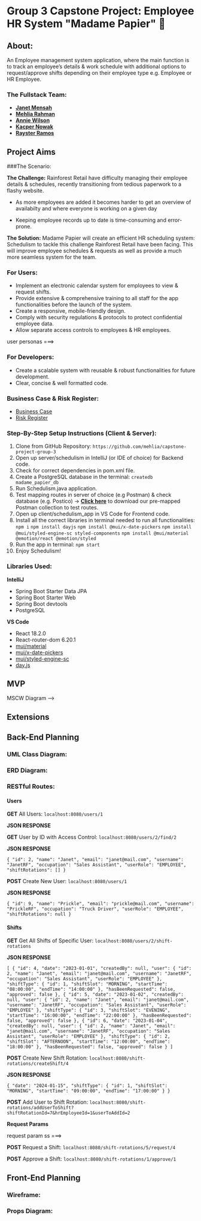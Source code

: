 # Group 3 Capstone Project: Employee HR System "Madame Papier" 📅

## About:
An Employee management system application, where the main function is to track an employee’s details & work schedule with additional options to request/approve shifts depending on their employee type e.g. Employee or HR Employee.

### The Fullstack Team:
* [**Janet Mensah**](https://github.com/JMen121)
* [**Mehlia Rahman**](https://github.com/mehlia)
* [**Annie Wilson**](https://github.com/anniewils97)
* [**Kacper Nowak**](https://github.com/KacperProg)
* [**Rayster Ramos**](https://github.com/rjrfrst)

## Project Aims

###The Scenario:

**The Challenge:** Rainforest Retail have difficulty managing their employee details & schedules, recently transitioning from tedious paperwork to a flashy website.

* As more employees are added it becomes harder to get an overview of availabilty and where everyone is working on a given day

* Keeping employee records up to date is time-consuming and error-prone.

**The Solution:** Madame Papier will create an efficient HR scheduling system: Schedulism to tackle this challenge Rainforest Retail have been facing. This will improve employee schedules & requests as well as provide a much more seamless system for the team.

### For Users:
* Implement an electronic calendar system for employees to view & request shifts.
* Provide extensive & comprehensive training to all staff for the app functionalities before the launch of the system.
* Create a responsive, mobile-friendly design.
* Comply with security regulations & protocols to protect confidential employee data.
* Allow separate access controls to employees & HR employees.

user personas ===>


### For Developers:
* Create a scalable system with reusable & robust functionalities for future development.
* Clear, concise & well formatted code.

### Business Case & Risk Register:

* [Business Case](https://github.com/mehlia/capstone-project-group-3/blob/main/business_case.pdf)
* [Risk Register](https://github.com/mehlia/capstone-project-group-3/blob/main/risk_register.pdf)

### Step-By-Step Setup Instructions (Client & Server):
1. Clone from GitHub Repository: `https://github.com/mehlia/capstone-project-group-3`
2. Open up server/schedulism in IntelliJ (or IDE of choice) for Backend code.
3. Check for correct dependencies in pom.xml file.
4. Create a PostgreSQL database in the terminal: `createdb madame_papier_db`
5. Run Schedulism.java application.
6. Test mapping routes in server of choice (e.g Postman) & check database (e.g. Postico) -> [**Click here**](https://api.postman.com/collections/30010982-4383e7cd-b0c5-4575-b1f1-ed9ab8d4724a?access_key=PMAT-01HKYKERZ05RCA3MNBN9FCF599) to download our pre-mapped Postman collection to test routes.
7. Open up client/schedulism_app in VS Code for Frontend code.
8. Install all the correct libraries in terminal needed to run all functionalities: `npm i` 
`npm install dayjs`
`npm install @mui/x-date-pickers`
`npm install @mui/styled-engine-sc styled-components`
`npm install @mui/material @emotion/react @emotion/styled`
9. Run the app in terminal: `npm start`
10. Enjoy Schedulism! 

### Libraries Used:
**IntelliJ**

* Spring Boot Starter Data JPA
* Spring Boot Starter Web
* Spring Boot devtools
* PostgreSQL

**VS Code**

* React 18.2.0
* React-router-dom 6.20.1
* [mui/material](https://www.npmjs.com/package/@mui/material)
* [mui/x-date-pickers](https://www.npmjs.com/package/@mui/x-date-pickers)
* [mui/styled-engine-sc](https://www.npmjs.com/package/@mui/styled-engine-sc)
* [day.js](https://www.npmjs.com/package/dayjs)


## MVP
MSCW Diagram -->

## Extensions

## Back-End Planning

### UML Class Diagram:

### ERD Diagram:

### RESTful Routes:

#### Users

**GET** All Users: `localhost:8080/users/1`

**JSON RESPONSE**


**GET** User by ID with Access Control: `localhost:8080/users/2/find/2`

**JSON RESPONSE**

`{
    "id": 2,
    "name": "Janet",
    "email": "janet@mail.com",
    "username": "JanetRF",
    "occupation": "Sales Assistant",
    "userRole": "EMPLOYEE",
    "shiftRotations": []
}`


**POST** Create New User: `localhost:8080/users/1`

**JSON RESPONSE**

`{
    "id": 9,
    "name": "Prickle",
    "email": "prickle@mail.com",
    "username": "PrickleRF",
    "occupation": "Truck Driver",
    "userRole": "EMPLOYEE",
    "shiftRotations": null
}`


#### Shifts

**GET** Get All Shifts of Specific User: `localhost:8080/users/2/shift-rotations`

**JSON RESPONSE**

`[
    {
        "id": 4,
        "date": "2023-01-01",
        "createdBy": null,
        "user": {
            "id": 2,
            "name": "Janet",
            "email": "janet@mail.com",
            "username": "JanetRF",
            "occupation": "Sales Assistant",
            "userRole": "EMPLOYEE"
        },
        "shiftType": {
            "id": 1,
            "shiftSlot": "MORNING",
            "startTime": "08:00:00",
            "endTime": "14:00:00"
        },
        "hasBeenRequested": false,
        "approved": false
    },
    {
        "id": 5,
        "date": "2023-01-02",
        "createdBy": null,
        "user": {
            "id": 2,
            "name": "Janet",
            "email": "janet@mail.com",
            "username": "JanetRF",
            "occupation": "Sales Assistant",
            "userRole": "EMPLOYEE"
        },
        "shiftType": {
            "id": 3,
            "shiftSlot": "EVENING",
            "startTime": "16:00:00",
            "endTime": "22:00:00"
        },
        "hasBeenRequested": false,
        "approved": false
    },
    {
        "id": 6,
        "date": "2023-01-04",
        "createdBy": null,
        "user": {
            "id": 2,
            "name": "Janet",
            "email": "janet@mail.com",
            "username": "JanetRF",
            "occupation": "Sales Assistant",
            "userRole": "EMPLOYEE"
        },
        "shiftType": {
            "id": 2,
            "shiftSlot": "AFTERNOON",
            "startTime": "12:00:00",
            "endTime": "18:00:00"
        },
        "hasBeenRequested": false,
        "approved": false
    }
]`


**POST** Create New Shift Rotation: `localhost:8080/shift-rotations/createShift/4`

**JSON RESPONSE**

`{
   "date": "2024-01-15",
   "shiftType": {
       "id": 1,
       "shiftSlot": "MORNING",
       "startTime": "09:00:00",
       "endTime": "17:00:00"
   }
}`


**POST** Add User to Shift Rotation: `localhost:8080/shift-rotations/addUserToShift?shiftRotationId=7&hrEmployeeId=1&userToAddId=2`

**Request Params**

request param ss ===>


**POST** Request a Shift: `localhost:8080/shift-rotations/5/request/4`


**POST** Approve a Shift: `localhost:8080/shift-rotations/1/approve/1`


## Front-End Planning

### Wireframe:

### Props Diagram:




